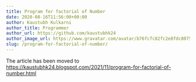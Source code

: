 ```yaml
---
title: Program for factorial of Number
date: 2020-08-16T11:56:00+00:00
author: Kaustubh Kulkarni
author_title: Programmer
author_url: https://github.com/kaustubhk24
author_image_url: https://www.gravatar.com/avatar/b76fcfc82fc2e8fdc8075636f1735f61?s=200
slug: /program-for-factorial-of-number/
---
```

The article has been moved to https://kaustubhk24.blogspot.com/2021/11/program-for-factorial-of-number.html

